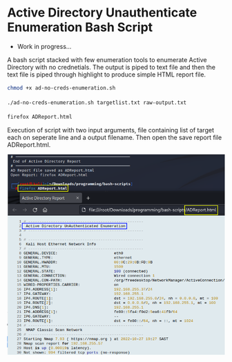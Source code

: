 # Active Directory Unauthenticate Enumeration Bash Script

* Work in progress...

A bash script stacked with few enumeration tools to enumerate Active Directory with no crednetials.
The output is piped to text file and then the text file is piped through highlight to produce simple HTML report file.

```bash
chmod +x ad-no-creds-enumeration.sh

./ad-no-creds-enumeration.sh targetlist.txt raw-output.txt

firefox ADReport.html
```
Execution of script with two input arguments, file containing list of target each on seperate line and a output filename.
Then open the save report file ADReport.html.

![Execute AD Discovery bash script](ad-no-creds-enum.png)
